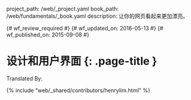 project_path: /web/_project.yaml
book_path: /web/fundamentals/_book.yaml
description: 让你的网页看起来更加漂亮。

{# wf_review_required #}
{# wf_updated_on: 2016-05-13 #}
{# wf_published_on: 2015-09-08 #}

# 设计和用户界面 {: .page-title }



Translated By: 

{% include "web/_shared/contributors/henrylim.html" %}


